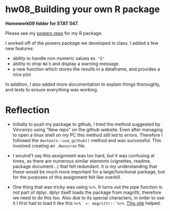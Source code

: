 hw08\_Building your own R package
================
	
**Homework09 folder for STAT 547.**

Please see my [powers repo](https://github.com/sepkamal/powers) for my R package.

I worked off of the powers package we developed in class. I added a few new features:
- ability to handle non-numeric values ex. `"5"`
- ability to drop `NA`'s and display a warning message.
- a new function which stores the results in a dataframe, and provides a nice plot

In addition, I also added more documentation to explain things thoroughly, and tests to ensure everything was working.
 
 
# Reflection

- Initially to push my package to github, I tried the method suggested by Vincenzo using "New repo" on the github website. Even after managing to open a linux shell on my PC this method still led to errors. Therefore I followed the `devtools::use_github()` method and was successful. This involved creating an `.Renviron` file.

- I woulnd't say this assignment was too hard, but it was confusing at times, as there are numerous similar elements (vignettes, readme, package document...) that felt redundant. It is my understanding that these would be much more important for a large/functional package, but for the purposes of this assignment felt like overkill.

- One thing that was tricky was using `%>%`. It turns out the pipe function is not part of dplyr. dplyr itself loads the package from magrittr, therefore we need to do this too. Also due to its special characters, in order to use it I first had to load it like this ``%>%` <- magrittr::`%>%``. [This site](https://stackoverflow.com/questions/27386694/using-operator-from-dplyr-without-loading-dplyr-in-r) helped.